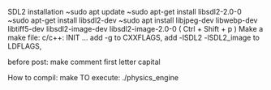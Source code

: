 SDL2 installation
~sudo apt update
~sudo apt-get install libsdl2-2.0-0
~sudo apt-get install libsdl2-dev
~sudo apt install libjpeg-dev libwebp-dev libtiff5-dev libsdl2-image-dev libsdl2-image-2.0-0
( Ctrl + Shift  + p )
Make a make file: c/c++: INIT ...
add -g to CXXFLAGS,
add -lSDL2 -lSDL2_image to LDFLAGS,


before post: make comment first letter capital

How to compil: make
TO execute: ./physics_engine